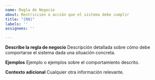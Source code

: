 ```yaml
---
name: Regla de Negocio
about: Restricción o acción que el sistema debe cumplir
title: "[RN]"
labels: ''
assignees: ''

---
```


**Describe la regla de negocio**
Descripción detallada sobre cómo debe comportarse el sistema dada una situación concreta.

**Ejemplos**
Ejemplo o ejemplos sobre el comportamiento descrito.

**Contexto adicional**
Cualquier otra información relevante.